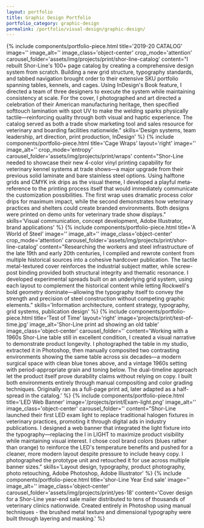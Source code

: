 ```yaml
---
layout: portfolio
title: Graphic Design Portfolio
portfolio_category: graphic-design
permalink: /portfolio/visual-design/graphic-design/
---
```


{% include components/portfolio-piece.html
   title='2019-20 CATALOG'
   image=''
   image_alt=''
   image_class='object-center'
   crop_mode='attention'
   carousel_folder='assets/img/projects/print/shor-line-catalog'
   content="I rebuilt Shor-Line\'s 100+ page catalog by creating a comprehensive design system from scratch. Building a new grid structure, typography standards, and tabbed navigation brought order to their extensive SKU portfolio spanning tables, kennels, and cages. Using InDesign\'s Book feature, I directed a team of three designers to execute the system while maintaining consistency at scale. For the cover, I photographed and art directed a celebration of their American manufacturing heritage, then specified softtouch lamination with spot UV to make the welding sparks physically tactile—reinforcing quality through both visual and haptic experience. The catalog served as both a trade show marketing tool and sales resource for veterinary and boarding facilities nationwide."
   skills='Design systems, team leadership, art direction, print production, InDesign'
%}
{% include components/portfolio-piece.html
   title='Cage Wraps'
   layout='right'
   image=''
   image_alt=''
   crop_mode='entropy'
   carousel_folder='assets/img/projects/print/wraps'
   content="Shor-Line needed to showcase their new 4-color vinyl printing capability for veterinary kennel systems at trade shows—a major upgrade from their previous solid laminate and bare stainless steel options. Using halftone grids and CMYK ink drips as the visual theme, I developed a playful meta-reference to the printing process itself that would immediately communicate the customization possibilities. The first wrap uses dramatic process color drips for maximum impact, while the second demonstrates how veterinary practices and shelters could create branded environments. Both designs were printed on demo units for veterinary trade show displays."
   skills='Visual communication, concept development, Adobe Illustrator, brand applications'
%}
{% include components/portfolio-piece.html
   title='A World of Steel'
   image=''
   image_alt=''
   image_class='object-center'
   crop_mode='attention'
   carousel_folder='assets/img/projects/print/shor-line-catalog'
   content="Researching the workers and steel infrastructure of the late 19th and early 20th centuries, I compiled and rewrote content from multiple historical sources into a cohesive hardcover publication. The tactile metal-textured cover reinforces the industrial subject matter, while screw-post binding provided both structural integrity and thematic resonance. I developed experimental spreads built on an underlying grid system, using each layout to complement the historical content while letting Rockwell's bold geometry dominate—allowing the typography itself to convey the strength and precision of steel construction without competing graphic elements."
   skills='Information architecture, content strategy, typography, grid systems, publication design'
%}
{% include components/portfolio-piece.html
   title='Test of Time'
   layout='right'
   image='projects/print/test-of-time.jpg'
   image_alt='Shor-Line print ad showing an old table'
   image_class='object-center'
   carousel_folder=''
   content='Working with a 1960s Shor-Line table still in excellent condition, I created a visual narrative to demonstrate product longevity. I photographed the table in my studio, extracted it in Photoshop, then manually composited two contrasting environments showing the same table across six decades—a modern surgical space with clean blue tones above, and a vintage 1960s setting with period-appropriate grain and toning below. The dual-timeline approach let the product itself prove durability claims without relying on copy. I built both environments entirely through manual compositing and color grading techniques. Originally ran as a full-page print ad, later adapted as a half-spread in the catalog.'
%}
{% include components/portfolio-piece.html
   title='LED Web Banner'
   image='/projects/print/Exam-light.png'
   image_alt=''
   image_class='object-center'
   carousel_folder=''
   content="Shor-Line launched their first LED exam light to replace traditional halogen fixtures in veterinary practices, promoting it through digital ads in industry publications. I designed a web banner that integrated the light fixture into the typography—replacing the I in LIGHT to maximize product visibility while maintaining visual interest. I chose cool brand colors (blues rather than orange) to reinforce the LED's temperature benefits and pushed for a cleaner, more modern layout despite pressure to include heavy copy. I photographed the prototype unit and retouched it for use across multiple banner sizes."
   skills='Layout design, typography, product photography, photo retouching, Adobe Photoshop, Adobe Illustrator'
%}
{% include components/portfolio-piece.html
   title='shor-Line Year End sale'
   image=''
   image_alt=''
   image_class='object-center'
   carousel_folder='assets/img/projects/print/yes-18'
   content='Cover design for a Shor-Line year-end sale mailer distributed to tens of thousands of veterinary clinics nationwide. Created entirely in Photoshop using manual techniques - the brushed metal texture and dimensional typography were built through layering and masking.'
%}

<!--plan: 
1 2019-20 Catalog (Shor-Line) - Print
2 Cage Wraps (Shor-Line) - Print
3 "A World of Steel" (Student) - Print, conceptual bridge
4 Prelude LED (Shor-Line) - Digital
5 Ergonomics (Shor-Line) - Digital
6 "Professional View" Magazine (Student) - Print/editorial -->